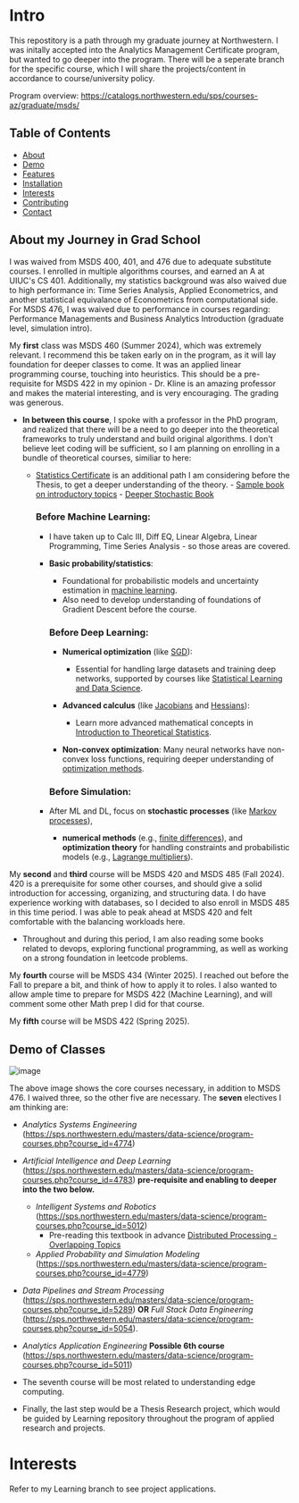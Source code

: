 # Intro

This repostitory is a path through my graduate journey at Northwestern. I was initally accepted into the Analytics Management Certificate program, but wanted to go deeper into the program.
There will be a seperate branch for the specific course, which I will share the projects/content in accordance to course/university policy.

Program overview: https://catalogs.northwestern.edu/sps/courses-az/graduate/msds/

## Table of Contents

- [About](#about)
- [Demo](#demo)
- [Features](#features)
- [Installation](#installation)
- [Interests](#projects)
- [Contributing](#contributing)
- [Contact](#contact)

## About my Journey in Grad School 

I was waived from MSDS 400, 401, and 476 due to adequate substitute courses. I enrolled in multiple algorithms courses, and earned an A at UIUC's CS 401.
Additionally, my statistics background was also waived due to high performance in: Time Series Analysis, Applied Econometrics, and another statistical equivalance of Econometrics from computational side. 
For MSDS 476, I was waived due to performance in courses regarding: Performance Managements and Business Analytics Introduction (graduate level, simulation intro).


My **first** class was MSDS 460 (Summer 2024), which was extremely relevant. I recommend this be taken early on in the program, as it will lay foundation for deeper classes to come. It was an applied linear programming course, touching into heuristics. This should be a pre-requisite for MSDS 422 in my opinion - Dr. Kline is an amazing professor and makes the material interesting, and is very encouraging. The grading was generous. 
  - **In between this course**, I spoke with a professor in the PhD program, and realized that there will be a need to go deeper into the theoretical frameworks to truly understand and build original algorithms. I don't believe leet coding will be sufficient, so I am planning on enrolling in a bundle of theoretical courses, similiar to here:
    - [Statistics Certificate](https://online.stanford.edu/programs/statistics-graduate-certificate) is an additional path I am considering before the Thesis, to get a deeper understanding of the theory. 
              - [Sample book on introductory topics](http://euclid.trentu.ca/pivato/Teaching/measure.pdf)
              - [Deeper Stochastic Book](https://web.ma.utexas.edu/users/gordanz/notes/introduction_to_stochastic_processes.pdf)
      
      ### Before Machine Learning:
        - I have taken up to Calc III, Diff EQ, Linear Algebra, Linear Programming, Time Series Analysis - so those areas are covered.
          
        - **Basic probability/statistics**: 
          - Foundational for probabilistic models and uncertainty estimation in [machine learning](https://online.stanford.edu/courses/stats191-introduction-applied-statistics).
          - Also need to develop understanding of foundations of Gradient Descent before the course.

           ### Before Deep Learning:
          - **Numerical optimization** (like [SGD](https://en.wikipedia.org/wiki/Stochastic_gradient_descent)): 
            -  Essential for handling large datasets and training deep networks, supported by courses like [Statistical Learning and Data Science](https://online.stanford.edu/courses/stats202-statistical-learning-and-data-science).
  
          - **Advanced calculus** (like [Jacobians](https://en.wikipedia.org/wiki/Jacobian_matrix_and_determinant) and [Hessians](https://en.wikipedia.org/wiki/Hessian_matrix)): 
             - Learn more advanced mathematical concepts in [Introduction to Theoretical Statistics](https://online.stanford.edu/courses/stats200-introduction-theoretical-statistics).
  
          - **Non-convex optimization**: Many neural networks have non-convex loss functions, requiring deeper understanding of [optimization methods](https://en.wikipedia.org/wiki/Non-convex_optimization).

           ### Before Simulation:
        - After ML and DL, focus on **stochastic processes** (like [Markov processes](https://online.stanford.edu/courses/stats217-introduction-stochastic-processes-i)), 
          - **numerical methods** (e.g., [finite differences](https://en.wikipedia.org/wiki/Finite_difference)), and **optimization theory** for handling constraints and probabilistic models (e.g., [Lagrange multipliers](https://en.wikipedia.org/wiki/Lagrange_multiplier)).


My **second** and **third** course will be MSDS 420 and MSDS 485 (Fall 2024). 420 is a prerequisite for some other courses, and should give a solid introduction for accessing, organizing, and structuring data. I do have experience working with databases, so I decided to also enroll in MSDS 485 in this time period. I was able to peak ahead at MSDS 420 and felt comfortable with the balancing workloads here. 

  - Throughout and during this period, I am also reading some books related to devops, exploring functional programming, as well as working on a strong foundation in leetcode problems. 

My **fourth** course will be MSDS 434 (Winter 2025). I reached out before the Fall to prepare a bit, and think of how to apply it to roles. I also wanted to allow ample time to prepare for MSDS 422 (Machine Learning), and will comment some other Math prep I did for that course. 
  
My **fifth** course will be MSDS 422 (Spring 2025). 


## Demo of Classes
![image](https://github.com/user-attachments/assets/6ce0f881-9a6b-43b2-96d6-0c9664edf7f7)



The above image shows the core courses necessary, in addition to MSDS 476. I waived three, so the other five are necessary. The **seven** electives I am thinking are: 
- _Analytics Systems Engineering_ (https://sps.northwestern.edu/masters/data-science/program-courses.php?course_id=4774)
- _Artificial Intelligence and Deep Learning_ (https://sps.northwestern.edu/masters/data-science/program-courses.php?course_id=4783) **pre-requisite and enabling to deeper into the two below.**
  - _Intelligent Systems and Robotics_ (https://sps.northwestern.edu/masters/data-science/program-courses.php?course_id=5012)
    - Pre-reading this textbook in advance [Distributed Processing - Overlapping Topics](http://web.stanford.edu/group/pdplab/pdphandbook/handbook.pdf) 
  - _Applied Probability and Simulation Modeling_ (https://sps.northwestern.edu/masters/data-science/program-courses.php?course_id=4779) 
- _Data Pipelines and Stream Processing_ (https://sps.northwestern.edu/masters/data-science/program-courses.php?course_id=5289) **OR** _Full Stack Data Engineering_ (https://sps.northwestern.edu/masters/data-science/program-courses.php?course_id=5054).
- _Analytics Application Engineering_ **Possible 6th course** (https://sps.northwestern.edu/masters/data-science/program-courses.php?course_id=5011)
- The seventh course will be most related to understanding edge computing.
  
- Finally, the last step would be a Thesis Research project, which would be guided by Learning repository throughout the program of applied research and projects.


# Interests

Refer to my Learning branch to see project applications. 
